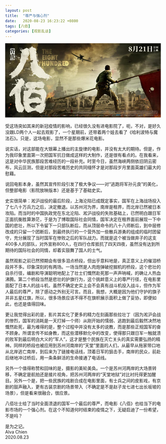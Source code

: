 ```yaml
---
layout: post
title:  "尊严与强心剂"
date:   2020-08-23 16:23:22 +0800
tags: [八佰]
categories: [观影乱谈]
---
```


![Babai](/assets/uploads/2020/08/babai.jpg)

受这场突如其来的新冠疫情的影响，已经很久没有进电影院了，呃，不对，是好久没跟LD两个人一起去观影了，一个星期前，还带着两个娃去看了《哈利波特与魔法石》。只是，这场电影，显然不是那些爆米花电影。


说实话，对这部能在大银幕上播出的主旋律的电影，并没有太大的期待。但是，作为我印象里面第一次把国军抗日做成这样的大制作，还是很有看点的。在我看来，这是对中华民族那段苦难经历的一段补充。时至今日，虽然海峡两侧依旧阴云密布，风云叵测，但是对那段苦难历史的共同缅怀才是对那段岁月里面英雄们最大的慰藉。


说回电影本身，虽然其宣传阶段引发了极大争议——对“逃跑将军孙元良”的美化，但整部电影（影院放映版本）还是基于了基础史实。


史实很简单：淞沪战役的最后阶段，上海沦陷已成既定事实，国军在上海战场投入了七八十万兵力之后，决定撤退。以苏州河为界，南岸是租界，而北岸已然被日本攻陷。而当时的中国执政党在东北沦陷、淞沪战役的失败基础上，已然明白跟日军正面抗衡胜算渺茫，于是为了博取国际社会同情，国军决定在租界面前展现一下中国的悲壮，所以下令留下一只部队断后，而从顶层命令的八十八师断后，到中层修改成的只留一个团断后，到最终执行的一个营外加一些散兵游勇的组成的临时团留守，充分展现了当时国军在惨败之后的军队战力。而就是这个被当做弃子的这支400多人的部队，对外宣称800人，在四行仓库抵抗了四天四夜，虽然没有达到所期待的国际社会的同情，却着实鼓舞了国人的士气。


虽然观影之前已然预期会有很多泪点桥段，但出乎意料地是，真正意义上的催泪桥段并不多。印象深刻的有两场。一场当然是人肉炮弹破挖掘机的桥段，这个悲壮的自杀行径，编剧和导演聪明地配上了壮士们慨然赴死那一声声呐喊，的确让人热血沸腾。第二个桥段当然是悲壮的护旗行为，这个挑衅意义上的尊严行径，在电影里面配了日本人的战斗机，虽然不确定史实上会不会真有战斗机投入战斗，但作为军人最后的尊严，除了感动之外别无可言。而且，我想，大概是因为他们守护的旗子并非五星红旗，所以，很多场景应该不得不在旗帜展示面积上做了妥协，即便如此，也还是值得回味。


更让我觉得出彩的是，影片其实化了更多的精力在刻画那些拉壮丁（因为淞沪会战的惨烈，国军的消耗是一天打掉一个师）从刚开始的懦弱、逃跑到最后毅然决然地慨然赴死，最为难得的是，整个过程中并没有太多的说教，而是那些正规国军的奋不顾身。所谓言传不如身教，而这些潜移默化中的改变，使得那只跟日军一触就溃的败军到最后明白大义的“军人”，这才是整个民族在灭亡关头的真实需要弘扬的精神。同样的桥段也被应用到苏州河南岸的“天堂”里面的人们，从最早从拖家带口地从北岸逃亡南岸，到后来为了链接电话线，顶着日军的狙击手，南岸的民众，前赴后继地冲过桥后，用一条条鲜活的生命接通了电话线。


另外一个值得称赞和回味的是，摄影的美轮美奂。一个是苏州河两岸的大场景转移，不确定是航拍还是接片视角，把苏州河两岸的“天堂地狱”对比衬托得更加醒目。另外一个是，把一些民族的戏剧合成在电影里面，有士兵之间的皮影戏，有京剧的鼓声融入，更有古装京剧的场景带入（不确定是不是赵子龙七进七出长坂坡的场景），但是看来很融合，很应景。


八佰壮士给了当时全面溃退的国军一个最后的尊严，而电影《八佰》也给当下的电影市场的一个强心剂。在这个不知道何时结束的疫情之下，无疑启迪了一份希望，不是吗？



是为之记。    
Alva Chien   
2020.08.23
